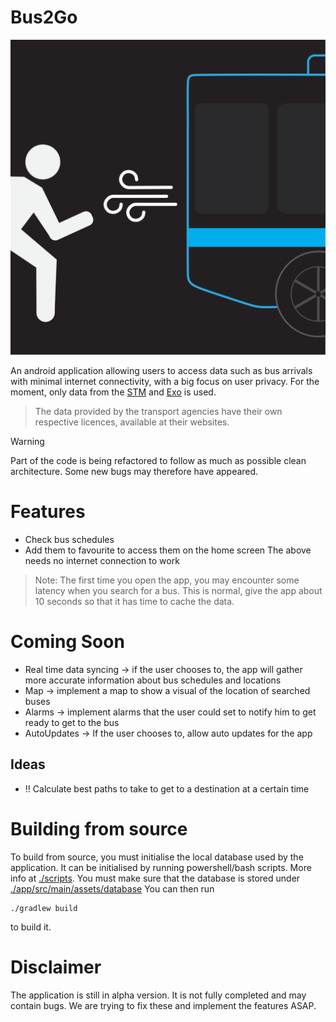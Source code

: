 # Bus2Go
<img src="./icon/icon_black_version.svg"/>

An android application allowing users to access data such as bus arrivals with minimal internet connectivity, 
with a big focus on user privacy.
For the moment, only data from the [STM](https://stm.info/en) and [Exo](https://exo.quebec/en) is used.

>The data provided by the transport agencies have their own respective licences, available
at their websites.

> [!WARNING]
> Part of the code is being refactored to follow as much as possible clean architecture. Some new bugs may therefore have appeared.

# Features
- Check bus schedules
- Add them to favourite to access them on the home screen
The above needs no internet connection to work
> Note: The first time you open the app, you may encounter some latency when you search for a bus.
This is normal, give the app about 10 seconds so that it has time to cache the data.

# Coming Soon
- Real time data syncing -> if the user chooses to, the app will gather more accurate information about bus schedules and locations
- Map -> implement a map to show a visual of the location of searched buses
- Alarms -> implement alarms that the user could set to notify him to get ready to get to the bus
- AutoUpdates -> If the user chooses to, allow auto updates for the app

## Ideas
- !! Calculate best paths to take to get to a destination at a certain time

# Building from source
To build from source, you must initialise the local database used by the application. It
can be initialised by running powershell/bash scripts. More info at [./scripts](./scripts).
You must make sure that the database is stored under [./app/src/main/assets/database](./app/src/main/assets/database)
You can then run 
```
./gradlew build
```
to build it.

# Disclaimer
The application is still in alpha version. It is not fully completed and may contain bugs. 
We are trying to fix these and implement the features ASAP.
